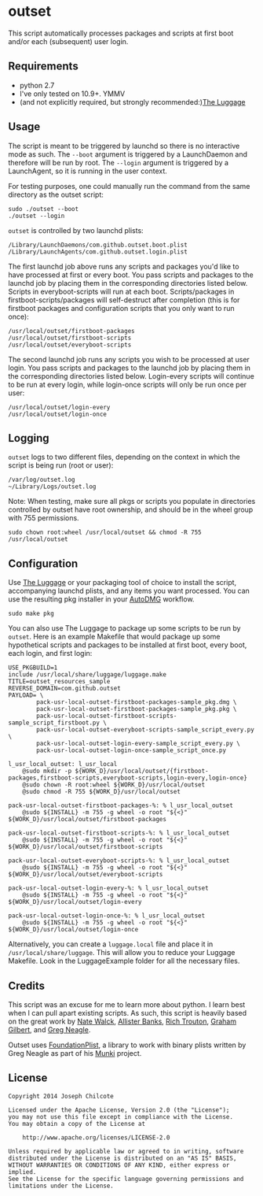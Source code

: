 outset
======

This script automatically processes packages and scripts at first boot and/or each (subsequent) user login. 

Requirements
------------
+ python 2.7  
+ I've only tested on 10.9+. YMMV
+ (and not explicitly required, but strongly recommended:)[The Luggage](https://github.com/unixorn/luggage)

Usage
-----

The script is meant to be triggered by launchd so there is no interactive mode as such. The `--boot` argument is triggered by a LaunchDaemon and therefore will be run by root. The `--login` argument is triggered by a LaunchAgent, so it is running in the user context.  

For testing purposes, one could manually run the command from the same directory as the outset script:

	sudo ./outset --boot
	./outset --login

`outset` is controlled by two launchd plists:

	/Library/LaunchDaemons/com.github.outset.boot.plist
	/Library/LaunchAgents/com.github.outset.login.plist

The first launchd job above runs any scripts and packages you'd like to have processed at first or every boot. You pass scripts and packages to the launchd job by placing them in the corresponding directories listed below. Scripts in everyboot-scripts will run at each boot. Scripts/packages in firstboot-scripts/packages will self-destruct after completion (this is for firstboot packages and configuration scripts that you only want to run once):

	/usr/local/outset/firstboot-packages
	/usr/local/outset/firstboot-scripts
	/usr/local/outset/everyboot-scripts

The second launchd job runs any scripts you wish to be processed at user login. You pass scripts and packages to the launchd job by placing them in the corresponding directories listed below. Login-every scripts will continue to be run at every login, while login-once scripts will only be run once per user:

	/usr/local/outset/login-every
	/usr/local/outset/login-once

Logging
-------
`outset` logs to two different files, depending on the context in which the script is being run (root or user):

	/var/log/outset.log
	~/Library/Logs/outset.log

Note: When testing, make sure all pkgs or scripts you populate in directories controlled by outset have root ownership, and should be in the wheel group with 755 permissions.

	sudo chown root:wheel /usr/local/outset && chmod -R 755 /usr/local/outset

Configuration
-------------
Use [The Luggage](https://github.com/unixorn/luggage) or your packaging tool of choice to install the script, accompanying launchd plists, and any items you want processed. You can use the resulting pkg installer in your [AutoDMG](https://github.com/MagerValp/AutoDMG) workflow.

	sudo make pkg

You can also use The Luggage to package up some scripts to be run by `outset`. Here is an example Makefile that would package up some hypothetical scripts and packages to be installed at first boot, every boot, each login, and first login:

	USE_PKGBUILD=1
	include /usr/local/share/luggage/luggage.make
	TITLE=outset_resources_sample
	REVERSE_DOMAIN=com.github.outset
	PAYLOAD= \
			pack-usr-local-outset-firstboot-packages-sample_pkg.dmg \
			pack-usr-local-outset-firstboot-packages-sample_pkg.pkg \
			pack-usr-local-outset-firstboot-scripts-sample_script_firstboot.py \
			pack-usr-local-outset-everyboot-scripts-sample_script_every.py \
			pack-usr-local-outset-login-every-sample_script_every.py \
			pack-usr-local-outset-login-once-sample_script_once.py

	l_usr_local_outset: l_usr_local
		@sudo mkdir -p ${WORK_D}/usr/local/outset/{firstboot-packages,firstboot-scripts,everyboot-scripts,login-every,login-once}
		@sudo chown -R root:wheel ${WORK_D}/usr/local/outset
		@sudo chmod -R 755 ${WORK_D}/usr/local/outset

	pack-usr-local-outset-firstboot-packages-%: % l_usr_local_outset
		@sudo ${INSTALL} -m 755 -g wheel -o root "${<}" ${WORK_D}/usr/local/outset/firstboot-packages

	pack-usr-local-outset-firstboot-scripts-%: % l_usr_local_outset
		@sudo ${INSTALL} -m 755 -g wheel -o root "${<}" ${WORK_D}/usr/local/outset/firstboot-scripts

	pack-usr-local-outset-everyboot-scripts-%: % l_usr_local_outset
		@sudo ${INSTALL} -m 755 -g wheel -o root "${<}" ${WORK_D}/usr/local/outset/everyboot-scripts

	pack-usr-local-outset-login-every-%: % l_usr_local_outset
		@sudo ${INSTALL} -m 755 -g wheel -o root "${<}" ${WORK_D}/usr/local/outset/login-every

	pack-usr-local-outset-login-once-%: % l_usr_local_outset
		@sudo ${INSTALL} -m 755 -g wheel -o root "${<}" ${WORK_D}/usr/local/outset/login-once

Alternatively, you can create a `luggage.local` file and place it in `/usr/local/share/luggage`. This will allow you to reduce your Luggage Makefile. Look in the LuggageExample folder for all the necessary files.

Credits
-------
This script was an excuse for me to learn more about python. I learn best when I can pull apart existing scripts. As such, this script is heavily based on the great work by [Nate Walck](https://github.com/natewalck/Scripts/blob/master/scriptRunner.py), [Allister Banks](https://gist.github.com/arubdesu/8271ba29ac5aff8f982c), [Rich Trouton](https://github.com/rtrouton/First-Boot-Package-Install), [Graham Gilbert](https://github.com/grahamgilbert/first-boot-pkg/blob/master/Resources/first-boot), and [Greg Neagle](https://github.com/munki/munki/blob/master/code/client/managedsoftwareupdate#L87).

Outset uses [FoundationPlist](https://github.com/munki/munki/blob/master/code/client/munkilib/FoundationPlist.py), a library to work with binary plists written by Greg Neagle as part of his [Munki](https://github.com/munki) project.

License
-------

	Copyright 2014 Joseph Chilcote
	
	Licensed under the Apache License, Version 2.0 (the "License");
	you may not use this file except in compliance with the License.
	You may obtain a copy of the License at
	
		http://www.apache.org/licenses/LICENSE-2.0
	
	Unless required by applicable law or agreed to in writing, software
	distributed under the License is distributed on an "AS IS" BASIS,
	WITHOUT WARRANTIES OR CONDITIONS OF ANY KIND, either express or implied.
	See the License for the specific language governing permissions and
	limitations under the License.
